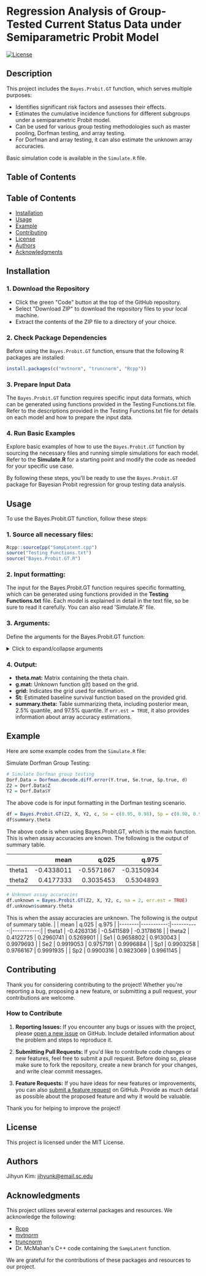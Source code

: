 # Regression Analysis of Group-Tested Current Status Data under Semiparametric Probit Model

[![License](https://img.shields.io/badge/License-MIT-blue.svg)](https://opensource.org/licenses/MIT)

## Description

This project includes the `Bayes.Probit.GT` function, which serves multiple purposes:

- Identifies significant risk factors and assesses their effects.
- Estimates the cumulative incidence functions for different subgroups under a semiparametric Probit model.
- Can be used for various group testing methodologies such as master pooling, Dorfman testing, and array testing.
- For Dorfman and array testing, it can also estimate the unknown array accuracies.

Basic simulation code is available in the `Simulate.R` file.

## Table of Contents

## Table of Contents

- [Installation](#installation)
- [Usage](#usage)
- [Example](#example)
- [Contributing](#contributing)
- [License](#license)
- [Authors](#authors)
- [Acknowledgments](#acknowledgments)

## Installation

### 1. Download the Repository

- Click the green "Code" button at the top of the GitHub repository.
- Select "Download ZIP" to download the repository files to your local machine.
- Extract the contents of the ZIP file to a directory of your choice.

### 2. Check Package Dependencies

Before using the `Bayes.Probit.GT` function, ensure that the following R packages are installed:

```R
install.packages(c("mvtnorm", "truncnorm", "Rcpp"))
```
### 3. Prepare Input Data

The `Bayes.Probit.GT` function requires specific input data formats, which can be generated using functions provided in the Testing Functions.txt file.
Refer to the descriptions provided in the Testing Functions.txt file for details on each model and how to prepare the input data.

### 4. Run Basic Examples

Explore basic examples of how to use the `Bayes.Probit.GT` function by sourcing the necessary files and running simple simulations for each model.
Refer to the **Simulate.R** for a starting point and modify the code as needed for your specific use case.

By following these steps, you'll be ready to use the `Bayes.Probit.GT` package for Bayesian Probit regression for group testing data analysis.

## Usage

To use the Bayes.Probit.GT function, follow these steps:

### 1. Source all necessary files:

```R
Rcpp::sourceCpp("SampLatent.cpp")
source("Testing Functions.txt")
source("Bayes.Probit.GT.R")
```
### 2. Input formatting:

The input for the Bayes.Probit.GT function requires specific formatting, which can be generated using functions provided in the **Testing Functions.txt** file. Each model is explained in detail in the text file, so be sure to read it carefully. You can also read 'Simulate.R' file.

### 3. Arguments:

Define the arguments for the Bayes.Probit.GT function:
<details>
  <summary>Click to expand/collapse arguments</summary>
  
  <ul>
    <li>Z: A matrix of testing responses. Each row represents a test, with columns indicating the individual's ID, the number of individuals in the test, the assay used, and the indices of the individuals assigned to the test pools. * can be produced by using functions in <strong>Testing Functions.txt</strong> file.</li>
    <li>X: Covariate matrix containing covariate information for each individual.</li>
    <li>Y: Matrix indicating the pools each individual was assigned to. * can be produced by using functions in <strong>Testing Functions.txt</strong> file.</li>
    <li>c: Censoring or testing time for each individual.</li>
    <li>grid: Grid definition for calculating the baseline survival function. Default is NULL.</li>
    <li>n.grid: Length of the grid.</li>
    <li>init.theta: Initial value of theta (Default is 0 vector)</li>
    <li>eta: Initial value of hyper parameter eta (Default is 1)</li>
    <li>gam0: Initial value of gam0 for the splines (Default is -3)</li>
    <li>gam: Initial values of the spline coefficients (Defalut is rep(0.1, m+order))</li>
    <li>theta0, Sigma0, m0, v0, a0, b0, ae, be, ap, bp: Priors for the model. Default number is given.</li>
    <li>Se: Vector of sensitivity values, if known.</li>
    <li>Sp: Vector of specificity values, if known.</li>
    <li>order: Order for I splines (usually 3 or 4).</li>
    <li>knots: Interior knots for the spline functions. Default is NULL.</li>
    <li>m: Number of interior knots.</li>
    <li>quantile: If TRUE, knots are created based on quantiles. If FALSE, equally spaced knots are created.</li>
    <li>maxiter: Maximum number of iterations.</li>
    <li>burn.in: Burn-in period.</li>
    <li>na: Number of arrays.</li>
    <li>err.est: Set to TRUE if assay accuracies are unknown.</li>
  </ul>
  
  Be sure to use these arguments appropriately when calling the function.
</details>


### 4. Output:
- **theta.mat:** Matrix containing the theta chain.
- **g.mat:** Unknown function g(t) based on the grid.
- **grid:** Indicates the grid used for estimation.
- **St:** Estimated baseline survival function based on the provided grid.
- **summary.theta:** Table summarizing theta, including posterior mean, 2.5% quantile, and 97.5% quantile. If `err.est = TRUE`, it also provides information about array accuracy estimations.

## Example

Here are some example codes from the `Simulate.R` file:

Simulate Dorfman Group Testing:

```R
# Simulate Dorfman group testing
Dorf.Data = Dorfman.decode.diff.error(Y.true, Se.true, Sp.true, d)
Z2 = Dorf.Data$Z
Y2 = Dorf.Data$Y
```
The above code is for input formatting in the Dorfman testing scenario.

```R
df = Bayes.Probit.GT(Z2, X, Y2, c, Se = c(0.95, 0.98), Sp = c(0.98, 0.99), na = 2)
df$summary.theta
```
The above code is when using Bayes.Probit.GT, which is the main function. This is when assay accuracies are known. The following is the output of summary table.

|        |    mean    |   q.025   |   q.975   |
|--------|-----------:|----------:|----------:|
| theta1 | -0.4338011 | -0.5571867| -0.3150934|
| theta2 |  0.4177333 |  0.3035453|  0.5304893|

```R
# Unknown assay accuracies
df.unknown = Bayes.Probit.GT(Z2, X, Y2, c, na = 2, err.est = TRUE)
df.unknown$summary.theta
```
This is when the assay accuracies are unknown. The following is the output of summary table.
|        |   mean      |   q.025    |   q.975    |
|--------|-----------:|-----------:|-----------:|
| theta1 | -0.4263136 | -0.5411589 | -0.3178616 |
| theta2 |  0.4122725 |  0.2960741 |  0.5269901 |
|   Se1  |  0.9658802 |  0.9130043 |  0.9979693 |
|   Se2  |  0.9919053 |  0.9757191 |  0.9996884 |
|   Sp1  |  0.9903258 |  0.9766167 |  0.9991935 |
|   Sp2  |  0.9900316 |  0.9823069 |  0.9961145 |

## Contributing

Thank you for considering contributing to the project! Whether you're reporting a bug, proposing a new feature, or submitting a pull request, your contributions are welcome.

### How to Contribute

1. **Reporting Issues:** If you encounter any bugs or issues with the project, please [open a new issue](https://github.com/jihyunk1114/Bayes.Probit.GT/issues) on GitHub. Include detailed information about the problem and steps to reproduce it.

2. **Submitting Pull Requests:** If you'd like to contribute code changes or new features, feel free to submit a pull request. Before doing so, please make sure to fork the repository, create a new branch for your changes, and write clear commit messages.

3. **Feature Requests:** If you have ideas for new features or improvements, you can also [submit a feature request](https://github.com/jihyunk1114/Bayes.Probit.GT/issues) on GitHub. Provide as much detail as possible about the proposed feature and why it would be valuable.

Thank you for helping to improve the project!

## License

This project is licensed under the MIT License.

## Authors

Jihyun Kim: [jihyunk@email.sc.edu](mailto:jihyunk@email.sc.edu)

## Acknowledgments

This project utilizes several external packages and resources. We acknowledge the following:

- [Rcpp](https://cran.r-project.org/web/packages/Rcpp/index.html)
- [mvtnorm](https://cran.r-project.org/web/packages/mvtnorm/index.html)
- [truncnorm](https://cran.r-project.org/web/packages/truncnorm/index.html)
- Dr. McMahan's C++ code containing the `SampLatent` function.

We are grateful for the contributions of these packages and resources to our project.
